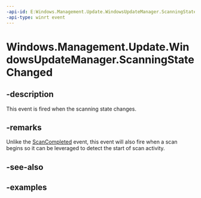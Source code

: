 ```yaml
---
-api-id: E:Windows.Management.Update.WindowsUpdateManager.ScanningStateChanged
-api-type: winrt event
---
```


# Windows.Management.Update.WindowsUpdateManager.ScanningStateChanged

<!--
public event Windows.Foundation.TypedEventHandler<Windows.Management.Update.WindowsUpdateManager,object> ScanningStateChanged;
-->


## -description
This event is fired when the scanning state changes.

## -remarks
Unlike the [ScanCompleted](./windowsupdatemanager_scancompleted.md) event, this event will also fire when a scan begins so it can be leveraged to detect the start of scan activity.

## -see-also

## -examples



